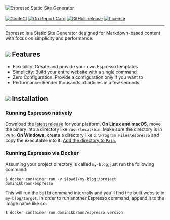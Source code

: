 ![Espresso Static Site Generator](https://sternentstehung.de/espresso-ssg-logo.png)
<br /><br />
[![CircleCI](https://circleci.com/gh/dominikbraun/espresso.svg?style=shield)](https://circleci.com/gh/dominikbraun/espresso)
[![Go Report Card](https://goreportcard.com/badge/github.com/dominikbraun/espresso)](https://goreportcard.com/report/github.com/dominikbraun/espresso)
[![GitHub release](https://img.shields.io/github/v/release/dominikbraun/espresso?include_prereleases&sort=semver)](https://github.com/dominikbraun/espresso/releases)
[![License](https://img.shields.io/github/license/dominikbraun/espresso)](https://github.com/dominikbraun/espresso/blob/master/LICENSE)

---

Espresso is a Static Site Generator designed for Markdown-based content with focus on simplicity and performance.

## <img src="https://sternentstehung.de/espresso-ssg-dot.png"> Features

* Flexibility: Create and provide your own Espresso templates
* Simplicity: Build your entire website with a single command
* Zero Configuration: Provide a configuration only if you want to
* Performance: Render thousands of articles in a few seconds

## <img src="https://sternentstehung.de/espresso-ssg-dot.png"> Installation

### Running Espresso natively

Download the [latest release](https://github.com/dominikbraun/espresso/releases) for your platform. **On Linux and macOS**,
move the binary into a directory like `/usr/local/bin`. Make sure the directory is in `PATH`. **On Windows**, create a
directory like `C:\Program Files\espresso` and copy the executable into it. [Add the directory to `Path`.](https://www.computerhope.com/issues/ch000549.htm)

### Running Espresso via Docker

Assuming your project directory is called `my-blog`, just run the following command:

```shell script
$ docker container run -v $(pwd)/my-blog:/project dominikbraun/espresso
```

This will run the `build` command internally and you'll find the built website in `my-blog/target`. In order to run
another Espresso command, append it to the image name like so:

```shell script
$ docker container run dominikbraun/espresso version
```
